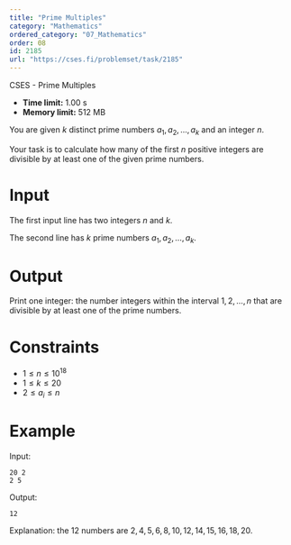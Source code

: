 ```yaml
---
title: "Prime Multiples"
category: "Mathematics"
ordered_category: "07_Mathematics"
order: 08
id: 2185
url: "https://cses.fi/problemset/task/2185"
---
```


CSES - Prime Multiples

  * **Time limit:** 1.00 s
  * **Memory limit:** 512 MB

You are given $k$ distinct prime numbers $a_1,a_2,\ldots,a_k$ and an integer
$n$.

Your task is to calculate how many of the first $n$ positive integers are
divisible by at least one of the given prime numbers.

# Input

The first input line has two integers $n$ and $k$.

The second line has $k$ prime numbers $a_1,a_2,\ldots,a_k$.

# Output

Print one integer: the number integers within the interval $1,2,\ldots,n$ that
are divisible by at least one of the prime numbers.

# Constraints

  * $1 \le n \le 10^{18}$
  * $1 \le k \le 20$
  * $2 \le a_i \le n$

# Example

Input:

    
    
    20 2
    2 5
    

Output:

    
    
    12
    

Explanation: the $12$ numbers are $2,4,5,6,8,10,12,14,15,16,18,20$.

